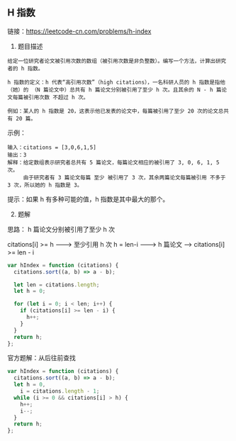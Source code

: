 ## H 指数

链接：https://leetcode-cn.com/problems/h-index

1. 题目描述

```
给定一位研究者论文被引用次数的数组（被引用次数是非负整数）。编写一个方法，计算出研究者的 h 指数。

h 指数的定义：h 代表“高引用次数”（high citations），一名科研人员的 h 指数是指他（她）的 （N 篇论文中）总共有 h 篇论文分别被引用了至少 h 次。且其余的 N - h 篇论文每篇被引用次数 不超过 h 次。

例如：某人的 h 指数是 20，这表示他已发表的论文中，每篇被引用了至少 20 次的论文总共有 20 篇。
```

示例：

```
输入：citations = [3,0,6,1,5]
输出：3
解释：给定数组表示研究者总共有 5 篇论文，每篇论文相应的被引用了 3, 0, 6, 1, 5 次。
     由于研究者有 3 篇论文每篇 至少 被引用了 3 次，其余两篇论文每篇被引用 不多于 3 次，所以她的 h 指数是 3。
```

提示：如果 h 有多种可能的值，h 指数是其中最大的那个。

2. 题解

思路： h 篇论文分别被引用了至少 h 次

citations[i] >= h ---> 至少引用 h 次
h = len-i ---> h 篇论文
-->
citations[i] >= len - i

```js
var hIndex = function (citations) {
  citations.sort((a, b) => a - b);

  let len = citations.length;
  let h = 0;

  for (let i = 0; i < len; i++) {
    if (citations[i] >= len - i) {
      h++;
    }
  }
  return h;
};
```

官方题解：从后往前查找

```js
var hIndex = function (citations) {
  citations.sort((a, b) => a - b);
  let h = 0,
    i = citations.length - 1;
  while (i >= 0 && citations[i] > h) {
    h++;
    i--;
  }
  return h;
};
```
